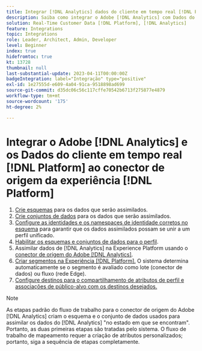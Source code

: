 ```yaml
---
title: Integrar [!DNL Analytics] dados do cliente em tempo real [!DNL Platform] ao tutorial do conector de origem da Experiência [!DNL Platform]
description: Saiba como integrar o Adobe [!DNL Analytics] com Dados do cliente em tempo real [!DNL Platform] usando o conector de origem da Experience [!DNL Platform] .
solution: Real-Time Customer Data [!DNL Platform], [!DNL Analytics]
feature: Integrations
topic: Integrations
role: Leader, Architect, Admin, Developer
level: Beginner
index: true
hidefromtoc: true
kt: 13728
thumbnail: null
last-substantial-update: 2023-04-11T00:00:00Z
badgeIntegration: label="Integração" type="positive"
exl-id: 1e27555d-e609-4a04-91ca-9518898ad699
source-git-commit: d35dc06c56c117cffe70542b6713f275877e4879
workflow-type: tm+mt
source-wordcount: '175'
ht-degree: 2%

---
```


# Integrar o Adobe [!DNL Analytics] e os Dados do cliente em tempo real [!DNL Platform] ao conector de origem da experiência [!DNL Platform]

<ol>
    <li><a href="https://experienceleague.adobe.com/?lang=pt-BR#dashboard/learning" _target="_blank" rel="noopener noreferrer">Crie esquemas</a> para os dados que serão assimilados.</li>
    <li><a href="https://experienceleague.adobe.com/docs/platform-learn/tutorials/data-ingestion/create-datasets-and-ingest-data.html" _target="_blank" rel="noopener noreferrer">Crie conjuntos de dados</a> para os dados que serão assimilados.</a></li>
    <li><a href="https://experienceleague.adobe.com/docs/platform-learn/tutorials/identities/label-ingest-and-verify-identity-data.html?lang=en" _target="_blank" rel="noopener noreferrer">Configure as identidades e os namespaces de identidade corretos no esquema</a> para garantir que os dados assimilados possam se unir a um perfil unificado.</li> 
    <li><a href="https://experienceleague.adobe.com/docs/platform-learn/tutorials/profiles/bring-data-into-the-real-time-customer-profile.html?lang=pt-BR" _target="_blank" rel="noopener noreferrer">Habilitar os esquemas e conjuntos de dados para o perfil</a>.</li>
    <li>Assimilar dados de [!DNL Analytics] na Experience Platform usando o <a href="https://experienceleague.adobe.com/docs/platform-learn/tutorials/sources/ingest-data-from-adobe-analytics.html?lang=pt-BR" _target="_blank" rel="noopener noreferrer">conector de origem do Adobe [!DNL Analytics]</a>.</li>
    <li><a href="https://experienceleague.adobe.com/docs/platform-learn/tutorials/audiences/create-audiences.html" _target="_blank" rel="noopener noreferrer">Criar segmentos na Experiência [!DNL Platform].</a> O sistema determina automaticamente se o segmento é avaliado como lote (conector de dados) ou fluxo (rede Edge).</li>
    <li><a href="https://experienceleague.adobe.com/docs/platform-learn/tutorials/destinations/create-destinations-and-activate-data.html" _target="_blank" rel="noopener noreferrer">Configure destinos para o compartilhamento de atributos de perfil e associações de público-alvo com os destinos desejados.</a></li>   
</ol>

>[!NOTE]
>
>As etapas padrão do fluxo de trabalho para o conector de origem do Adobe [!DNL Analytics] criam o esquema e o conjunto de dados usados para assimilar os dados do [!DNL Analytics] &quot;no estado em que se encontram&quot;. Portanto, as duas primeiras etapas são tratadas pelo sistema. O fluxo de trabalho de mapeamento requer a criação de atributos personalizados; portanto, siga a sequência de etapas completamente.
